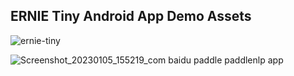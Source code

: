 ## ERNIE Tiny Android App Demo Assets

![ernie-tiny](https://user-images.githubusercontent.com/31974251/210737041-0e79bd6b-90a8-42b0-8f66-97868386d9f3.gif)

![Screenshot_20230105_155219_com baidu paddle paddlenlp app](https://user-images.githubusercontent.com/31974251/210737269-0fe175c9-7b87-40b3-8249-1c6378e4a5e9.jpg)
